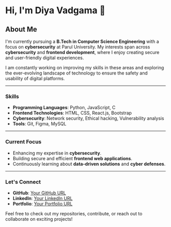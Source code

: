 # Hi, I'm Diya Vadgama 👋

## About Me
I'm currently pursuing a **B.Tech in Computer Science Engineering** with a focus on **cybersecurity** at Parul University. My interests span across **cybersecurity** and **frontend development**, where I enjoy creating secure and user-friendly digital experiences.

I am constantly working on improving my skills in these areas and exploring the ever-evolving landscape of technology to ensure the safety and usability of digital platforms.

---

### Skills
- **Programming Languages**: Python, JavaScript, C
- **Frontend Technologies**: HTML, CSS, React.js, Bootstrap
- **Cybersecurity**: Network security, Ethical hacking, Vulnerability analysis
- **Tools**: Git, Figma, MySQL

---

### Current Focus
- Enhancing my expertise in **cybersecurity**.
- Building secure and efficient **frontend web applications**.
- Continuously learning about **data-driven solutions** and **cyber defenses**.

---

### Let's Connect
- **GitHub**: [Your GitHub URL](#)
- **LinkedIn**: [Your LinkedIn URL](#)
- **Portfolio**: [Your Portfolio URL](#)

Feel free to check out my repositories, contribute, or reach out to collaborate on exciting projects!
